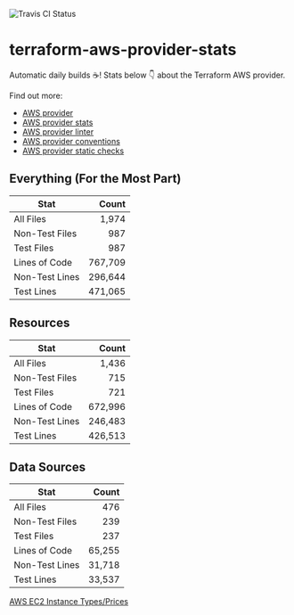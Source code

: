![Travis CI Status](https://travis-ci.org/YakDriver/terraform-aws-provider-stats.svg?branch=main)
# terraform-aws-provider-stats

Automatic daily builds :coffee:! Stats below :point_down: about the Terraform AWS provider.

Find out more:
* [AWS provider](https://github.com/terraform-providers/terraform-provider-aws)
* [AWS provider stats](https://github.com/YakDriver/terraform-aws-provider-stats)
* [AWS provider linter](https://github.com/terraform-providers/terraform-provider-aws/tree/master/awsproviderlint)
* [AWS provider conventions](https://github.com/YakDriver/terraform-aws-conventions)
* [AWS provider static checks](https://github.com/YakDriver/terraform-aws-provider-static-checks)



## Everything (For the Most Part)

|  Stat  |  Count  |
| ------------- | -------------: |
|  All Files  |  1,974  |
|  Non-Test Files  |  987  |
|  Test Files  |  987  |
|  Lines of Code  |  767,709  |
|  Non-Test Lines  |  296,644  |
|  Test Lines  |  471,065  |



## Resources

|  Stat  |  Count  |
| ------------- | -------------: |
|  All Files  |  1,436  |
|  Non-Test Files  |  715  |
|  Test Files  |  721  |
|  Lines of Code  |  672,996  |
|  Non-Test Lines  |  246,483  |
|  Test Lines  |  426,513  |



## Data Sources

|  Stat  |  Count  |
| ------------- | -------------: |
|  All Files  |  476  |
|  Non-Test Files  |  239  |
|  Test Files  |  237  |
|  Lines of Code  |  65,255  |
|  Non-Test Lines  |  31,718  |
|  Test Lines  |  33,537  |




[AWS EC2 Instance Types/Prices](https://github.com/YakDriver/aws-ec2-instance-types)
